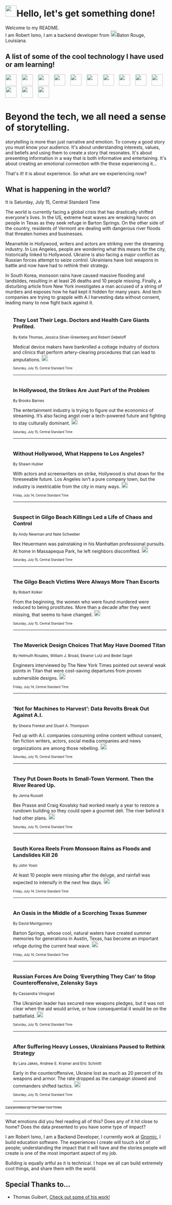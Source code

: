 <h1><img src="https://emojis.slackmojis.com/emojis/images/1643514375/3493/hot-coffee.gif?1643514375" width="35"/>Hello, let's get something done!</h1>

<p>Welcome to my README.<br/>
I am Robert Ismo, I am a backend developer from <img src="https://emojis.slackmojis.com/emojis/images/1638395689/50435/moulin_rouge.png?1638395689" width="20"/>Baton Rouge, Louisiana.</p>
<h2>A list of some of the cool technology I have used or am learning!</h2>
<p>
<img src="https://emojis.slackmojis.com/emojis/images/1643516091/21142/meow_bongotap.gif?1643516091" width="35" alt="">
<img src="https://img.shields.io/badge/Favorite%20Frontend%20Framework-SvelteKit-f83903" alt="">
<img src="https://img.shields.io/badge/Second%20Favorite-Vue-40b581" alt="">
<img src="https://img.shields.io/badge/Most%20Used%20Runtime-Nodejs-78b061" alt="">
<img src="https://emojis.slackmojis.com/emojis/images/1643517416/34482/fire.gif?1643517416" width="35" alt="">
<img src="https://img.shields.io/badge/Javascript%20But%20Better-Typescript-0078ca" alt="">
<img src="https://img.shields.io/badge/Favorite%20Language-Elixir-3e244d" alt="">
<img src="https://img.shields.io/badge/Containerize%20Everything-Docker-6ac9ef" alt="">
<img src="https://emojis.slackmojis.com/emojis/images/1643514596/5999/meow_party.gif?1643514596" width="35" alt="">
<img src="https://img.shields.io/badge/API%20Love%20Language-Graphql-de32a5" alt="">
<img src="https://img.shields.io/badge/Our%20Favorite%20Version%20Controller-Git-e94f33" alt="">
<img src="https://img.shields.io/badge/Favorite%20Database-Redis-d42d1d" alt="">
<img src="https://emojis.slackmojis.com/emojis/images/1643514559/5584/deployparrot.gif?1643514559" width="35" alt="">
<img src="https://img.shields.io/badge/Container%20Interstate-RabbitMQ-f66200" alt="">
<img src="https://img.shields.io/badge/Gotta%20Learn-Kubernetes-316adf" alt="">
<img src="https://img.shields.io/badge/Really%20Mature%20Now-WASM-654fef" alt="">
<img src="https://emojis.slackmojis.com/emojis/images/1666642497/61942/dance_vibe.gif?1666642497" width="35" alt="">
<img src="https://img.shields.io/badge/For%20My%20M1-ARM64-657d96" alt="">
<img src="https://img.shields.io/badge/Loving%20This%20So%20Much-TailwindCSS-17bcb5" alt="">
<img src="https://img.shields.io/badge/Cool%20Build%20Tool-Vite-f9cb24" alt="">
<img src="https://emojis.slackmojis.com/emojis/images/1669231376/62819/working-on-it.gif?1669231376" width="35" alt="">
<img src="https://img.shields.io/badge/Fun%20and%20Easy%20Database-MongoDB-5f8c49" alt="">
<img src="https://img.shields.io/badge/JS%20Life%20Support-NPM-c73737" alt="">
<img src="https://img.shields.io/badge/I%20Liked%20It-DynamoDB-0073b9" alt="">
<img src="https://emojis.slackmojis.com/emojis/images/1643514045/46/question.gif?1643514045" width="35" alt="">
<img src="https://img.shields.io/badge/cool-React-60d6f9" alt="">
<img src="https://img.shields.io/badge/Future%20Big%20Project-Lambda-f37e00" alt="">
<img src="https://img.shields.io/badge/NPM%20But%20Better-PNPM-f1aa07" alt="">
<img src="https://emojis.slackmojis.com/emojis/images/1643514943/9662/fbwow.gif?1643514943" width="35" alt="">
<img src="https://img.shields.io/badge/First%20Language-C-662079" alt="">
<img src="https://img.shields.io/badge/Where%20I%20Deploy%20Frontend-Vercel-000000" alt="">
<img src="https://img.shields.io/badge/Who%20Does%20not%20Want%20an%20App-Swift-f9492a" alt="">
<img src="https://emojis.slackmojis.com/emojis/images/1643514058/151/javascript.png?1643514058" width="35" alt="">
<img src="https://img.shields.io/badge/cool-Python-fbd542" alt="">
<img src="https://img.shields.io/badge/Favorite%20Something-Stripe-656cdc" alt="">
<img src="https://img.shields.io/badge/Of%20Course-HTML5-ed6327" alt="">
<img src="https://emojis.slackmojis.com/emojis/images/1660415405/60731/bomb.gif?1660415405" width="35" alt="">
<img src="https://img.shields.io/badge/hate-CSS-2964ec" alt="">
<img src="https://img.shields.io/badge/Learning-CircleCI-141215" alt="">
<img src="https://img.shields.io/badge/Learning-Rust-fbbb3b" alt="">
<img src="https://emojis.slackmojis.com/emojis/images/1660415397/60712/writing-hand.gif?1660415397" width="35" alt="">
<img src="https://img.shields.io/badge/Dev%20Browser%20of%20Choice-Firefox-cc4e26" alt="">
<img src="https://img.shields.io/badge/Recoverying%20From%20Windows-UNIX-1781e3" alt="">
<img src="https://img.shields.io/badge/LOVE-LogSeq-90c1c2" alt="">
<img src="https://emojis.slackmojis.com/emojis/images/1643514066/223/kirby.gif?1643514066" width="35" alt="">
<img src="https://img.shields.io/badge/Daily%20Driver-MacOS-e6e6e8" alt="">
<img src="https://img.shields.io/badge/Git%20Server-Github-000000" alt="">
<img src="https://img.shields.io/badge/enjoyable-EC2-f17428" alt="">
<img src="https://emojis.slackmojis.com/emojis/images/1643514239/2069/excited.gif?1643514239" width="35" alt="">
</p>
<h1>Beyond the tech, we all need a sense of storytelling.</h1>
<p>storytelling is more than just narrative and emotion. To convey a good story you must know your audience. It's about understanding interests, values, and beliefs and using them to create a story that resonates. It's about presenting information in a way that is both informative and entertaining. It's about creating an emotional connection with the those experiencing it...</p>
<p>That's it! it is about experience. So what are we experiencing now?</p>
<h2>What is happening in the world?</h2>
<p>It is Saturday, July 15, Central Standard Time</p>
<p>
The world is currently facing a global crisis that has drastically shifted everyone&#39;s lives. In the US, extreme heat waves are wreaking havoc on people in Texas as they seek refuge in Barton Springs. On the other side of the country, residents of Vermont are dealing with dangerous river floods that threaten homes and businesses. 

Meanwhile in Hollywood, writers and actors are striking over the streaming industry. In Los Angeles, people are wondering what this means for the city, historically linked to Hollywood. Ukraine is also facing a major conflict as Russian forces attempt to seize control. Ukrainians have lost weapons in battle and now have had to rethink their strategy. 

In South Korea, monsoon rains have caused massive flooding and landslides, resulting in at least 26 deaths and 10 people missing. Finally, a disturbing article from New York investigates a man accused of a string of murders and exposes how he had kept it hidden for many years. And tech companies are trying to grapple with A.I harvesting data without consent, leading many to now fight back against it.</p>
<ol>
<img src="https://img.shields.io/badge/-health-blue" alt="">
<h3>They Lost Their Legs. Doctors and Health Care Giants Profited.</h3>
<sub>By Katie Thomas, Jessica Silver-Greenberg and Robert Gebeloff</sub>
<p>Medical device makers have bankrolled a cottage industry of doctors and clinics that perform artery-clearing procedures that can lead to amputations.  <a href="https://nyti.ms/3XQOXvs"><img src="https://developer.nytimes.com/files/poweredby_nytimes_30b.png?v=1583354208352" height="20"></a></p>
<sub><sub>Saturday, July 15, Central Standard Time</sub></sub>
<hr/>
<img src="https://img.shields.io/badge/-business-blue" alt="">
<h3>In Hollywood, the Strikes Are Just Part of the Problem</h3>
<sub>By Brooks Barnes</sub>
<p>The entertainment industry is trying to figure out the economics of streaming. It’s also facing angst over a tech-powered future and fighting to stay culturally dominant.  <a href="https://nyti.ms/3NR9cF2"><img src="https://developer.nytimes.com/files/poweredby_nytimes_30b.png?v=1583354208352" height="20"></a></p>
<sub><sub>Saturday, July 15, Central Standard Time</sub></sub>
<hr/>
<img src="https://img.shields.io/badge/-us-blue" alt="">
<h3>Without Hollywood, What Happens to Los Angeles?</h3>
<sub>By Shawn Hubler</sub>
<p>With actors and screenwriters on strike, Hollywood is shut down for the foreseeable future. Los Angeles isn’t a pure company town, but the industry is inextricable from the city in many ways.  <a href="https://nyti.ms/3pGtNUx"><img src="https://developer.nytimes.com/files/poweredby_nytimes_30b.png?v=1583354208352" height="20"></a></p>
<sub><sub>Friday, July 14, Central Standard Time</sub></sub>
<hr/>
<img src="https://img.shields.io/badge/-nyregion-blue" alt="">
<h3>Suspect in Gilgo Beach Killings Led a Life of Chaos and Control</h3>
<sub>By Andy Newman and Nate Schweber</sub>
<p>Rex Heuermann was painstaking in his Manhattan professional pursuits. At home in Massapequa Park, he left neighbors discomfited.  <a href="https://nyti.ms/3pOMqpb"><img src="https://developer.nytimes.com/files/poweredby_nytimes_30b.png?v=1583354208352" height="20"></a></p>
<sub><sub>Saturday, July 15, Central Standard Time</sub></sub>
<hr/>
<img src="https://img.shields.io/badge/-nyregion-blue" alt="">
<h3>The Gilgo Beach Victims Were Always More Than Escorts</h3>
<sub>By Robert Kolker</sub>
<p>From the beginning, the women who were found murdered were reduced to being prostitutes. More than a decade after they went missing, that seems to have changed.  <a href="https://nyti.ms/46MIrtU"><img src="https://developer.nytimes.com/files/poweredby_nytimes_30b.png?v=1583354208352" height="20"></a></p>
<sub><sub>Saturday, July 15, Central Standard Time</sub></sub>
<hr/>
<img src="https://img.shields.io/badge/-us-blue" alt="">
<h3>The Maverick Design Choices That May Have Doomed Titan</h3>
<sub>By Helmuth Rosales, William J. Broad, Eleanor Lutz and Bedel Saget</sub>
<p>Engineers interviewed by The New York Times pointed out several weak points in Titan that were cost-saving departures from proven submersible designs.  <a href="https://nyti.ms/3OefIad"><img src="https://developer.nytimes.com/files/poweredby_nytimes_30b.png?v=1583354208352" height="20"></a></p>
<sub><sub>Friday, July 14, Central Standard Time</sub></sub>
<hr/>
<img src="https://img.shields.io/badge/-technology-blue" alt="">
<h3>‘Not for Machines to Harvest’: Data Revolts Break Out Against A.I.</h3>
<sub>By Sheera Frenkel and Stuart A. Thompson</sub>
<p>Fed up with A.I. companies consuming online content without consent, fan fiction writers, actors, social media companies and news organizations are among those rebelling.  <a href="https://nyti.ms/3K0eoFd"><img src="https://developer.nytimes.com/files/poweredby_nytimes_30b.png?v=1583354208352" height="20"></a></p>
<sub><sub>Saturday, July 15, Central Standard Time</sub></sub>
<hr/>
<img src="https://img.shields.io/badge/-us-blue" alt="">
<h3>They Put Down Roots In Small-Town Vermont. Then the River Reared Up.</h3>
<sub>By Jenna Russell</sub>
<p>Bex Prasse and Craig Kovalsky had worked nearly a year to restore a rundown building so they could open a gourmet deli. The river behind it had other plans.  <a href="https://nyti.ms/46RbcWw"><img src="https://developer.nytimes.com/files/poweredby_nytimes_30b.png?v=1583354208352" height="20"></a></p>
<sub><sub>Saturday, July 15, Central Standard Time</sub></sub>
<hr/>
<img src="https://img.shields.io/badge/-world-blue" alt="">
<h3>South Korea Reels From Monsoon Rains as Floods and Landslides Kill 26</h3>
<sub>By John Yoon</sub>
<p>At least 10 people were missing after the deluge, and rainfall was expected to intensify in the next few days.  <a href="https://nyti.ms/3OeOqQQ"><img src="https://developer.nytimes.com/files/poweredby_nytimes_30b.png?v=1583354208352" height="20"></a></p>
<sub><sub>Friday, July 14, Central Standard Time</sub></sub>
<hr/>
<img src="https://img.shields.io/badge/-us-blue" alt="">
<h3>An Oasis in the Middle of a Scorching Texas Summer</h3>
<sub>By David Montgomery</sub>
<p>Barton Springs, whose cool, natural waters have created summer memories for generations in Austin, Texas, has become an important refuge during the current heat wave.  <a href="https://nyti.ms/44rH5Dc"><img src="https://developer.nytimes.com/files/poweredby_nytimes_30b.png?v=1583354208352" height="20"></a></p>
<sub><sub>Friday, July 14, Central Standard Time</sub></sub>
<hr/>
<img src="https://img.shields.io/badge/-world-blue" alt="">
<h3>Russian Forces Are Doing ‘Everything They Can’ to Stop Counteroffensive, Zelensky Says</h3>
<sub>By Cassandra Vinograd</sub>
<p>The Ukrainian leader has secured new weapons pledges, but it was not clear when the aid would arrive, or how consequential it would be on the battlefield.  <a href="https://nyti.ms/44s6QU7"><img src="https://developer.nytimes.com/files/poweredby_nytimes_30b.png?v=1583354208352" height="20"></a></p>
<sub><sub>Saturday, July 15, Central Standard Time</sub></sub>
<hr/>
<img src="https://img.shields.io/badge/-us-blue" alt="">
<h3>After Suffering Heavy Losses, Ukrainians Paused to Rethink Strategy</h3>
<sub>By Lara Jakes, Andrew E. Kramer and Eric Schmitt</sub>
<p>Early in the counteroffensive, Ukraine lost as much as 20 percent of its weapons and armor. The rate dropped as the campaign slowed and commanders shifted tactics.  <a href="https://nyti.ms/44JY1EL"><img src="https://developer.nytimes.com/files/poweredby_nytimes_30b.png?v=1583354208352" height="20"></a></p>
<sub><sub>Saturday, July 15, Central Standard Time</sub></sub>
<hr/>
</ol>
<a href="https://developer.nytimes.com"><sub><sub>Data provided by The New York Times</sub></sub></a>
<hr/>
<p>What emotions did you feel reading all of this? Does any of it hit close to home? Does the data presented to you have some type of impact?</p>
<p>I am Robert Ismo, I am a Backend Developer, I currently work at <a href="https://gnomic.education/">Gnomic</a>, I build education software. The experiences I create will touch a lot of people; understanding the impact that it will have and the stories people will create is one of the most important aspect of my job.</p>
<p>Building is equally artful as it is technical. I hope we all can build extremely cool things, and share them with the world.</p>
<h2>Special Thanks to...</h2>
<ul>
<li>Thomas Guibert, <a href="https://github.com/thmsgbrt/thmsgbrt">Check out some of his work!</a></li>
</ul>